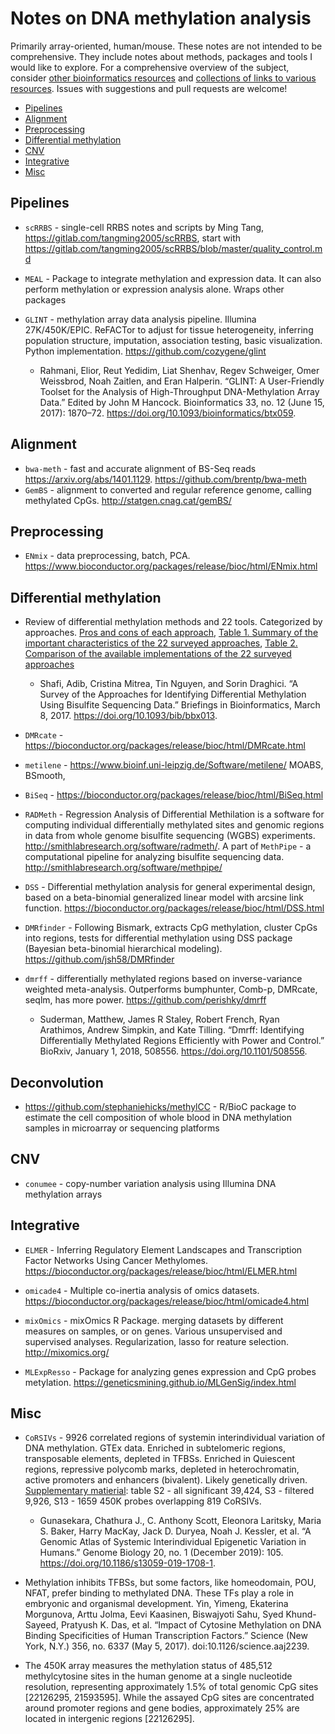 # Notes on DNA methylation analysis

Primarily array-oriented, human/mouse. These notes are not intended to be comprehensive. They include notes about methods, packages and tools I would like to explore. For a comprehensive overview of the subject, consider [other bioinformatics resources](https://github.com/mdozmorov/Bioinformatics_notes) and [collections of links to various resources](https://github.com/mdozmorov/MDmisc_notes). Issues with suggestions and pull requests are welcome!

* [Pipelines](#pipelines)
* [Alignment](#alignment)
* [Preprocessing](#preprocessing)
* [Differential methylation](#differential-methylation)
* [CNV](#cnv)
* [Integrative](#integrative)
* [Misc](#misc)


## Pipelines

- `scRRBS` - single-cell RRBS notes and scripts by Ming Tang, https://gitlab.com/tangming2005/scRRBS, start with https://gitlab.com/tangming2005/scRRBS/blob/master/quality_control.md

- `MEAL` - Package to integrate methylation and expression data. It can also perform methylation or expression analysis alone. Wraps other packages

- `GLINT` - methylation array data analysis pipeline. Illumina 27K/450K/EPIC. ReFACTor to adjust for tissue heterogeneity, inferring population structure, imputation, association testing, basic visualization. Python implementation. https://github.com/cozygene/glint
    - Rahmani, Elior, Reut Yedidim, Liat Shenhav, Regev Schweiger, Omer Weissbrod, Noah Zaitlen, and Eran Halperin. “GLINT: A User-Friendly Toolset for the Analysis of High-Throughput DNA-Methylation Array Data.” Edited by John M Hancock. Bioinformatics 33, no. 12 (June 15, 2017): 1870–72. https://doi.org/10.1093/bioinformatics/btx059.


## Alignment

- `bwa-meth` - fast and accurate alignment of BS-Seq reads https://arxiv.org/abs/1401.1129. https://github.com/brentp/bwa-meth
- `GemBS` - alignment to converted and regular reference genome, calling methylated CpGs. http://statgen.cnag.cat/gemBS/


## Preprocessing

- `ENmix` - data preprocessing, batch, PCA. https://www.bioconductor.org/packages/release/bioc/html/ENmix.html


## Differential methylation

- Review of differential methylation methods and 22 tools. Categorized by approaches. [Pros and cons of each approach](https://academic.oup.com/view-large/figure/121909042/bbx013f3.tif), [Table 1. Summary of the important characteristics of the 22 surveyed approaches](https://academic.oup.com/view-large/121909044), [Table 2. Comparison of the available implementations of the 22 surveyed approaches](https://academic.oup.com/view-large/121909057)
    - Shafi, Adib, Cristina Mitrea, Tin Nguyen, and Sorin Draghici. “A Survey of the Approaches for Identifying Differential Methylation Using Bisulfite Sequencing Data.” Briefings in Bioinformatics, March 8, 2017. https://doi.org/10.1093/bib/bbx013.

- `DMRcate` - https://bioconductor.org/packages/release/bioc/html/DMRcate.html
- `metilene` - https://www.bioinf.uni-leipzig.de/Software/metilene/
MOABS, BSmooth, 
- `BiSeq` - https://bioconductor.org/packages/release/bioc/html/BiSeq.html
- `RADMeth` - Regression Analysis of Differential Methilation is a software for computing individual differentially methylated sites and genomic regions in data from whole genome bisulfite sequencing (WGBS) experiments. http://smithlabresearch.org/software/radmeth/. A part of `MethPipe` - a computational pipeline for analyzing bisulfite sequencing data. http://smithlabresearch.org/software/methpipe/
- `DSS` - Differential methylation analysis for general experimental design, based on a beta-binomial generalized linear model with arcsine link function. https://bioconductor.org/packages/release/bioc/html/DSS.html
- `DMRfinder` - Following Bismark, extracts CpG methylation, cluster CpGs into regions, tests for differential methylation using DSS package (Bayesian beta-binomial hierarchical modeling). https://github.com/jsh58/DMRfinder

- `dmrff` - differentially methylated regions based on inverse-variance weighted meta-analysis. Outperforms bumphunter, Comb-p, DMRcate, seqlm, has more power. https://github.com/perishky/dmrff
    - Suderman, Matthew, James R Staley, Robert French, Ryan Arathimos, Andrew Simpkin, and Kate Tilling. “Dmrff: Identifying Differentially Methylated Regions Efficiently with Power and Control.” BioRxiv, January 1, 2018, 508556. https://doi.org/10.1101/508556.


## Deconvolution

- https://github.com/stephaniehicks/methylCC - R/BioC package to estimate the cell composition of whole blood in DNA methylation samples in microarray or sequencing platforms


## CNV

- `conumee` - copy-number variation analysis using Illumina DNA methylation arrays


## Integrative

- `ELMER` - Inferring Regulatory Element Landscapes and Transcription Factor Networks Using Cancer Methylomes. https://bioconductor.org/packages/release/bioc/html/ELMER.html

- `omicade4` - Multiple co-inertia analysis of omics datasets. https://bioconductor.org/packages/release/bioc/html/omicade4.html

- `mixOmics` - mixOmics R Package. merging datasets by different measures on samples, or on genes. Various unsupervised and supervised analyses. Regularization, lasso for reature selection. http://mixomics.org/

- `MLExpResso` - Package for analyzing genes expression and CpG probes metylation. https://geneticsmining.github.io/MLGenSig/index.html


## Misc

- `CoRSIVs` - 9926 correlated regions of systemin interindividual variation of DNA methylation. GTEx data. Enriched in subtelomeric regions, transposable elements, depleted in TFBSs. Enriched in Quiescent regions, repressive polycomb marks, depleted in heterochromatin, active promoters and enhancers (bivalent). Likely genetically driven. [Supplementary matierial](https://genomebiology.biomedcentral.com/articles/10.1186/s13059-019-1708-1#Sec13): table S2 - all significant 39,424, S3 - filtered 9,926, S13 - 1659 450K probes overlapping 819 CoRSIVs.
    - Gunasekara, Chathura J., C. Anthony Scott, Eleonora Laritsky, Maria S. Baker, Harry MacKay, Jack D. Duryea, Noah J. Kessler, et al. “A Genomic Atlas of Systemic Interindividual Epigenetic Variation in Humans.” Genome Biology 20, no. 1 (December 2019): 105. https://doi.org/10.1186/s13059-019-1708-1.

- Methylation inhibits TFBSs, but some factors, like homeodomain, POU, NFAT, prefer binding to methylated DNA. These TFs play a role in embryonic and organismal development. Yin, Yimeng, Ekaterina Morgunova, Arttu Jolma, Eevi Kaasinen, Biswajyoti Sahu, Syed Khund-Sayeed, Pratyush K. Das, et al. “Impact of Cytosine Methylation on DNA Binding Specificities of Human Transcription Factors.” Science (New York, N.Y.) 356, no. 6337 (May 5, 2017). doi:10.1126/science.aaj2239.

- The 450K array measures the methylation status of 485,512 methylcytosine sites in the human genome at a single nucleotide resolution, representing approximately 1.5% of total genomic CpG sites [22126295, 21593595]. While the assayed CpG sites are concentrated around promoter regions and gene bodies, approximately 25% are located in intergenic regions [22126295].
